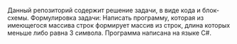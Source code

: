 Данный репозиторий содержит решение задачи, в виде кода и блок-схемы.
Формулировка задачи: Написать программу, которая из имеющегося массива строк формирует массив из строк, длина которых меньше либо равна 3 символа. 
Программа написана на языке C#.